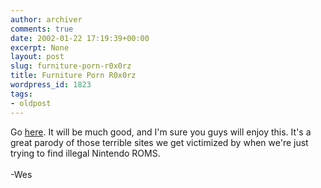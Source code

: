 ```yaml
---
author: archiver
comments: true
date: 2002-01-22 17:19:39+00:00
excerpt: None
layout: post
slug: furniture-porn-r0x0rz
title: Furniture Porn R0x0rz
wordpress_id: 1823
tags:
- oldpost
---
```


Go <a href="http://www.furnitureporn.com">here</a>.  It will be much good, and I'm sure you guys will enjoy this.  It's a great parody of those terrible sites we get victimized by when we're just trying to find illegal Nintendo ROMS.<br /><br />-Wes